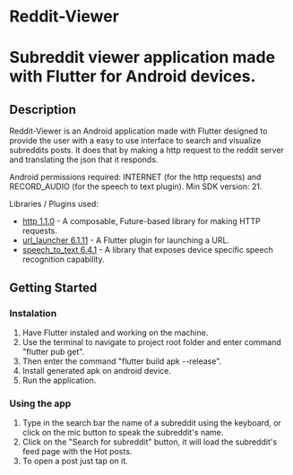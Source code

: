 # Reddit-Viewer
Subreddit viewer application made with Flutter for Android devices.
=======

## Description
Reddit-Viewer is an Android application made with Flutter designed to provide the user with a easy to use interface to search and visualize subreddits posts.
It does that by making a http request to the reddit server and translating the json that it responds. 

Android permissions required: INTERNET (for the http requests) and RECORD_AUDIO (for the speech to text plugin).
Min SDK version: 21.

Libraries / Plugins used:
- [http 1.1.0](https://pub.dev/packages/http) - A composable, Future-based library for making HTTP requests.
- [url_launcher 6.1.11](https://pub.dev/packages/url_launcher) - A Flutter plugin for launching a URL.
- [speech_to_text 6.4.1](https://pub.dev/packages/speech_to_text) - A library that exposes device specific speech recognition capability.

## Getting Started

### Instalation

1. Have Flutter instaled and working on the machine.
2. Use the terminal to navigate to project root folder and enter command "flutter pub get".
3. Then enter the command "flutter build apk --release". 
4. Install generated apk on android device.
5. Run the application.

### Using the app

1. Type in the search bar the name of a subreddit using the keyboard, or click on the mic button to speak the subreddit's name.
2. Click on the "Search for subreddit" button, it will load the subreddit's feed page with the Hot posts.
3. To open a post just tap on it.
